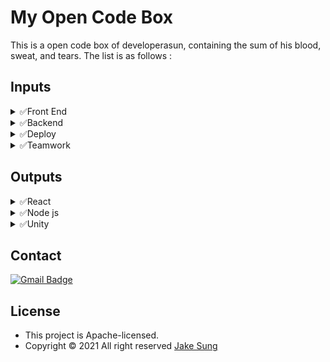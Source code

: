 # My Open Code Box
This is a open code box of developerasun, containing the sum of his blood, sweat, and tears. The list is as follows :  

## Inputs

<details>
  <summary>✅Front End</summary>

- myCSS, myHTML, myJavascript
 
</details>

<details>
  <summary>✅Backend</summary>

- myJavascript
 
</details>

<details>
  <summary>✅Deploy</summary>

- myCloud, myDeploy
 
</details>

<details>
  <summary>✅Teamwork</summary>

- myCollaboration
 
</details>

## Outputs
<details>
  <summary>✅React</summary>

- useQuery

https://user-images.githubusercontent.com/83855174/147634315-666ef3ca-0da4-48b6-872d-b1eb65c58849.mp4

- useInfiniteQuery

https://user-images.githubusercontent.com/83855174/147634099-17cb1699-6546-4ebe-9cc8-114ebce124e6.mp4

- redux-react 
  
https://user-images.githubusercontent.com/83855174/151017399-762dc0b3-4431-4a06-b06b-e621879632a8.mp4

</details>

<details>
  <summary>✅Node js </summary>

- blog app

https://user-images.githubusercontent.com/83855174/147804554-432cd627-18e8-4782-84a7-61e320723881.mp4

- chat app

https://user-images.githubusercontent.com/83855174/147804564-eb674c38-6b9c-41d1-8202-7ddee9f595f1.mp4

- login 
  
https://user-images.githubusercontent.com/83855174/150134828-dc3ddf5b-a9ed-4c2a-87f5-d7dd44494417.mp4

- Google Oauth

https://user-images.githubusercontent.com/83855174/148180423-bb9b98ce-be5e-49b3-92ee-01dde36b91d2.mp4

- Netlify serverless

https://user-images.githubusercontent.com/83855174/148397581-6bd6ccef-3d55-4e3a-abc2-9485c9a1eff2.mp4
  
</details>

<details>
  <summary>✅Unity</summary>

- [Jumping Car](https://simmer.io/@developerasun/jumpingcar2)

https://user-images.githubusercontent.com/83855174/149626441-13895188-baf7-4561-8b6a-23fd59d67749.mp4
  
</details>


## Contact
[![Gmail Badge](https://img.shields.io/badge/Gmail-d14836?style=flat-square&logo=Gmail&logoColor=white&link=mailto:designerasun@gmail.com)](mailto:designerasun@gmail.com)

## License 
- This project is Apache-licensed.
- Copyright © 2021 All right reserved [Jake Sung](https://github.com/developerasun) 
